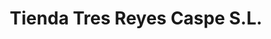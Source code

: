 ---
title: "Tienda Tres Reyes Caspe S.L."
url: /caspe/tienda-tres-reyes-caspe-s-l/
shop: comodidad
---